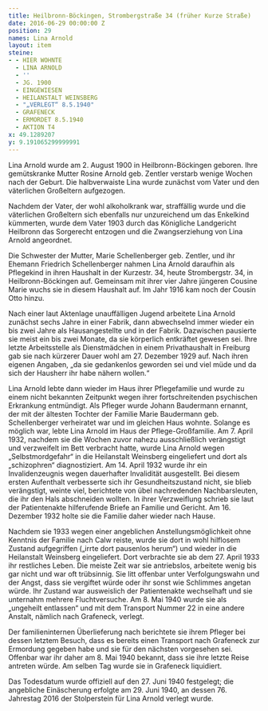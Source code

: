 ```yaml
---
title: Heilbronn-Böckingen, Strombergstraße 34 (früher Kurze Straße)
date: 2016-06-29 00:00:00 Z
position: 29
names: Lina Arnold
layout: item
steine:
- - HIER WOHNTE
  - LINA ARNOLD
  - ''
  - JG. 1900
  - EINGEWIESEN
  - HEILANSTALT WEINSBERG
  - "„VERLEGT“ 8.5.1940"
  - GRAFENECK
  - ERMORDET 8.5.1940
  - AKTION T4
x: 49.1289207
y: 9.191065299999991
---
```


Lina Arnold wurde am 2. August 1900 in Heilbronn-Böckingen geboren. Ihre gemütskranke Mutter Rosine Arnold geb. Zentler verstarb wenige Wochen nach der Geburt. Die halbverwaiste Lina wurde zunächst vom Vater und den väterlichen Großeltern aufgezogen.

Nachdem der Vater, der wohl alkoholkrank war, straffällig wurde und die väterlichen Großeltern sich ebenfalls nur unzureichend um das Enkelkind kümmerten, wurde dem Vater 1903 durch das Königliche Landgericht Heilbronn das Sorgerecht entzogen und die Zwangserziehung von Lina Arnold angeordnet.

Die Schwester der Mutter, Marie Schellenberger geb. Zentler, und ihr Ehemann Friedrich Schellenberger nahmen Lina Arnold daraufhin als Pflegekind in ihren Haushalt in der Kurzestr. 34, heute Strombergstr. 34, in Heilbronn-Böckingen auf. Gemeinsam mit ihrer vier Jahre jüngeren Cousine Marie wuchs sie in diesem Haushalt auf. Im Jahr 1916 kam noch der Cousin Otto hinzu.

Nach einer laut Aktenlage unauffälligen Jugend arbeitete Lina Arnold zunächst sechs Jahre in einer Fabrik, dann abwechselnd immer wieder ein bis zwei Jahre als Hausangestellte und in der Fabrik. Dazwischen pausierte sie meist ein bis zwei Monate, da sie körperlich entkräftet gewesen sei. Ihre letzte Arbeitsstelle als Dienstmädchen in einem Privathaushalt in Freiburg gab sie nach kürzerer Dauer wohl am 27. Dezember 1929 auf. Nach ihren eigenen Angaben, „da sie gedankenlos geworden sei und viel müde und da sich der Hausherr ihr habe nähern wollen.“

Lina Arnold lebte dann wieder im Haus ihrer Pflegefamilie und wurde zu einem nicht bekannten Zeitpunkt wegen ihrer fortschreitenden psychischen Erkrankung entmündigt. Als Pfleger wurde Johann Baudermann ernannt, der mit der ältesten Tochter der Familie Marie Baudermann geb. Schellenberger verheiratet war und im gleichen Haus wohnte. Solange es möglich war, lebte Lina Arnold im Haus der Pflege-Großfamilie. Am 7. April 1932, nachdem sie die Wochen zuvor nahezu ausschließlich verängstigt und verzweifelt im Bett verbracht hatte, wurde Lina Arnold wegen „Selbstmordgefahr“ in die Heilanstalt Weinsberg eingeliefert und dort als „schizophren“ diagnostiziert. Am 14. April 1932 wurde ihr ein Invalidenzeugnis wegen dauerhafter Invalidität ausgestellt. Bei diesem ersten Aufenthalt verbesserte sich ihr Gesundheitszustand nicht, sie blieb verängstigt, weinte viel, berichtete von übel nachredenden Nachbarsleuten, die ihr den Hals abschneiden wollten. In ihrer Verzweiflung schrieb sie laut der Patientenakte hilferufende Briefe an Familie und Gericht. Am 16. Dezember 1932 holte sie die Familie daher wieder nach Hause.

Nachdem sie 1933 wegen einer angeblichen Anstellungsmöglichkeit ohne Kenntnis der Familie nach Calw reiste, wurde sie dort in wohl hilflosem Zustand aufgegriffen („irrte dort pausenlos herum“) und wieder in die Heilanstalt Weinsberg eingeliefert. Dort verbrachte sie ab dem 27. April 1933 ihr restliches Leben. Die meiste Zeit war sie antriebslos, arbeitete wenig bis gar nicht und war oft trübsinnig. Sie litt offenbar unter Verfolgungswahn und der Angst, dass sie vergiftet würde oder ihr sonst wie Schlimmes angetan würde. Ihr Zustand war ausweislich der Patientenakte wechselhaft und sie unternahm mehrere Fluchtversuche. Am 8. Mai 1940 wurde sie als „ungeheilt entlassen“ und mit dem Transport Nummer 22 in eine andere Anstalt, nämlich nach Grafeneck, verlegt.

Der familieninternen Überlieferung nach berichtete sie ihrem Pfleger bei dessen letztem Besuch, dass es bereits einen Transport nach Grafeneck zur Ermordung gegeben habe und sie für den nächsten vorgesehen sei. Offenbar war ihr daher am 8. Mai 1940 bekannt, dass sie ihre letzte Reise antreten würde. Am selben Tag wurde sie in Grafeneck liquidiert.

Das Todesdatum wurde offiziell auf den 27. Juni 1940 festgelegt; die angebliche Einäscherung erfolgte am 29. Juni 1940, an dessen 76. Jahrestag 2016 der Stolperstein für Lina Arnold verlegt wurde.
